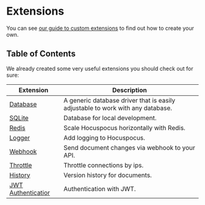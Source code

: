 # Extensions

You can see [our guide to custom extensions](/guides/custom-extensions) to find out how to create your own.

## Table of Contents

We already created some very useful extensions you should check out for sure:

| Extension                                                  | Description                                                                    |
|------------------------------------------------------------|--------------------------------------------------------------------------------|
| [Database](/server/extensions/database)                    | A generic database driver that is easily adjustable to work with any database. |
| [SQLite](/server/extensions/sqlite)                        | Database for local development.                                                |
| [Redis](/server/extensions/redis)                          | Scale Hocuspocus horizontally with Redis.                                      |
| [Logger](/server/extensions/logger)                        | Add logging to Hocuspocus.                                                     |
| [Webhook](/server/extensions/webhook)                      | Send document changes via webhook to your API.                                 |
| [Throttle](/server/extensions/throttle)                    | Throttle connections by ips.                                                   |
| [History](/server/extensions/history)                      | Version history for documents.                                                 |
| [JWT Authenticatior](/server/extensions/jwt-authenticator) | Authentication with JWT.                                                       |

